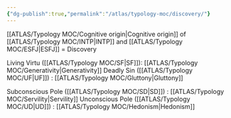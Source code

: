 ```yaml
---
{"dg-publish":true,"permalink":"/atlas/typology-moc/discovery/"}
---
```



[[ATLAS/Typology MOC/Cognitive origin\|Cognitive origin]] of [[ATLAS/Typology MOC/INTP\|INTP]] and [[ATLAS/Typology MOC/ESFJ\|ESFJ]] = Discovery

Living Virtu ([[ATLAS/Typology MOC/SF\|SF]]): [[ATLAS/Typology MOC/Generativity\|Generativity]]
Deadly Sin ([[ATLAS/Typology MOC/UF\|UF]]) : [[ATLAS/Typology MOC/Gluttony\|Gluttony]] 

Subconscious Pole ([[ATLAS/Typology MOC/SD\|SD]]) : [[ATLAS/Typology MOC/Servility\|Servility]]
Unconscious Pole ([[ATLAS/Typology MOC/UD\|UD]]) : [[ATLAS/Typology MOC/Hedonism\|Hedonism]]
